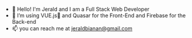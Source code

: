 - 👋 Hello! I'm Jerald and I am a Full Stack Web Developer
- 🌱 I’m using VUE.js📗 and Quasar for the Front-End and Firebase for the Back-end
- 📫 you can reach me at jeraldbianan@gmail.com

